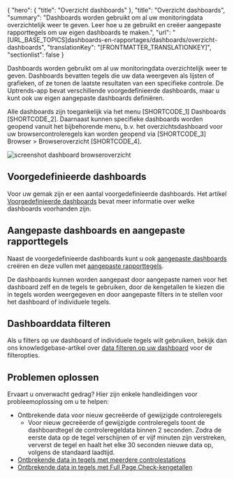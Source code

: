 {
  "hero": {
    "title": "Overzicht dashboards"
  },
  "title": "Overzicht dashboards",
  "summary": "Dashboards worden gebruikt om al uw monitoringdata overzichtelijk weer te geven. Leer hoe u ze gebruikt en creëer aangepaste rapporttegels om uw eigen dashboards te maken.",
  "url": "[URL_BASE_TOPICS]dashboards-en-rapportages/dashboards/overzicht-dashboards",
  "translationKey": "[FRONTMATTER_TRANSLATIONKEY]",
  "sectionlist": false
}

Dashboards worden gebruikt om al uw monitoringdata overzichtelijk weer te geven. Dashboards bevatten tegels die uw data weergeven als lijsten of grafieken, of ze tonen de laatste resultaten van een specifieke controle. De Uptrends-app bevat verschillende voorgedefinieerde dashboards, maar u kunt ook uw eigen aangepaste dashboards definiëren.

Alle dashboards zijn toegankelijk via het menu [SHORTCODE_1] Dashboards [SHORTCODE_2]. Daarnaast kunnen specifieke dashboards worden geopend vanuit het bijbehorende menu, b.v. het overzichtsdashboard voor uw browsercontroleregels kan worden geopend via [SHORTCODE_3] Browser > Browseroverzicht [SHORTCODE_4].

![screenshot dashboard browseroverzicht]([LINK_URL_1])

## Voorgedefinieerde dashboards

Voor uw gemak zijn er een aantal voorgedefinieerde dashboards. Het artikel [Voorgedefinieerde dashboards]([LINK_URL_2]) bevat meer informatie over welke dashboards voorhanden zijn.

## Aangepaste dashboards en aangepaste rapporttegels

Naast de voorgedefinieerde dashboards kunt u ook [aangepaste dashboards]([LINK_URL_3]) creëren en deze vullen met [aangepaste rapporttegels]([LINK_URL_4]).

De dashboards kunnen worden aangepast door aangepaste namen voor het dashboard zelf en de tegels te gebruiken, door de kengetallen te kiezen die in tegels worden weergegeven en door aangepaste filters in te stellen voor het dashboard of individuele tegels.

## Dashboarddata filteren

Als u filters op uw dashboard of individuele tegels wilt gebruiken, bekijk dan ons knowledgebase-artikel over [data filteren op uw dashboard]([LINK_URL_5]) voor de filteropties.

## Problemen oplossen

Ervaart u onverwacht gedrag? Hier zijn enkele handleidingen voor probleemoplossing om u te helpen:

- Ontbrekende data voor nieuw gecreëerde of gewijzigde controleregels
  - Voor nieuw gecreëerde of gewijzigde controleregels toont de dashboardtegel de controleregeldata binnen 2 seconden. Zodra de eerste data op de tegel verschijnen of er vijf minuten zijn verstreken, ververst de tegel en haalt het elke 30 seconden nieuwe data op, volgens de standaard laadtijd.
- [Ontbrekende data in tegels met meerdere controlestations]([LINK_URL_6])
- [Ontbrekende data in tegels met Full Page Check-kengetallen]([LINK_URL_7])
